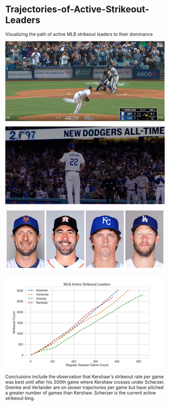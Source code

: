 # Trajectories-of-Active-Strikeout-Leaders
Visualizing the path of active MLB strikeout leaders to their dominance

![](img/kersh1.png) 

![](img/kersh2.png) 

![](img/faces1.png) 

![](img/active_strikeout_leaders_1651425964.jpg) 

Conclusions include the observation that Kershaw's strikeout rate per game was best until after his 300th game where Kershaw crosses under Scherzer. Greinke and Verlander are on slower trajectories per game but have pitched a greater number of games than Kershaw. Scherzer is the current active strikeout king.